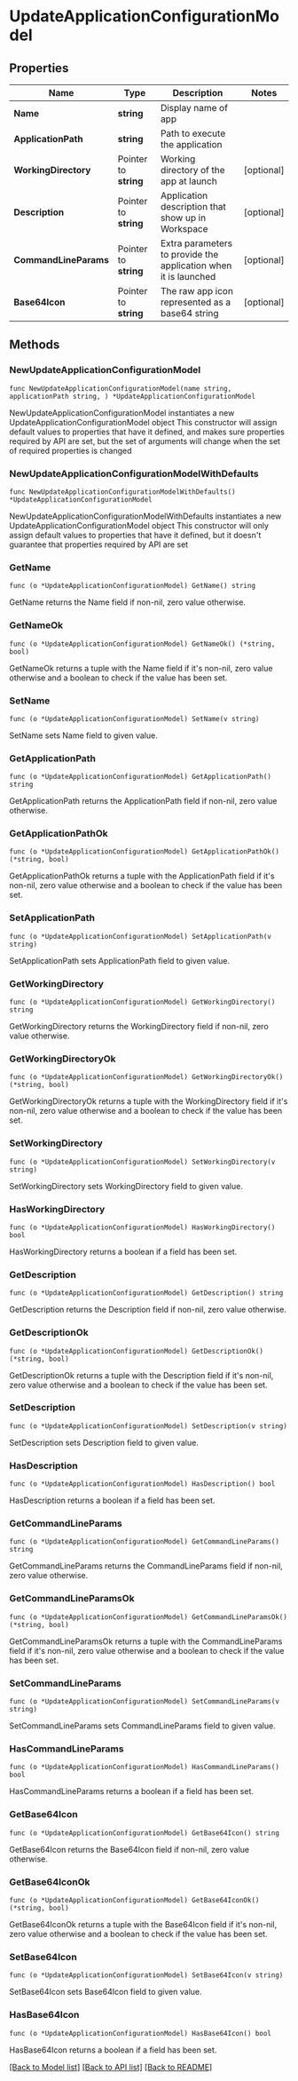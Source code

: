 # UpdateApplicationConfigurationModel

## Properties

Name | Type | Description | Notes
------------ | ------------- | ------------- | -------------
**Name** | **string** | Display name of app | 
**ApplicationPath** | **string** | Path to execute the application | 
**WorkingDirectory** | Pointer to **string** | Working directory of the app at launch | [optional] 
**Description** | Pointer to **string** | Application description that show up in Workspace | [optional] 
**CommandLineParams** | Pointer to **string** | Extra parameters to provide the application when it is launched | [optional] 
**Base64Icon** | Pointer to **string** | The raw app icon represented as a base64 string | [optional] 

## Methods

### NewUpdateApplicationConfigurationModel

`func NewUpdateApplicationConfigurationModel(name string, applicationPath string, ) *UpdateApplicationConfigurationModel`

NewUpdateApplicationConfigurationModel instantiates a new UpdateApplicationConfigurationModel object
This constructor will assign default values to properties that have it defined,
and makes sure properties required by API are set, but the set of arguments
will change when the set of required properties is changed

### NewUpdateApplicationConfigurationModelWithDefaults

`func NewUpdateApplicationConfigurationModelWithDefaults() *UpdateApplicationConfigurationModel`

NewUpdateApplicationConfigurationModelWithDefaults instantiates a new UpdateApplicationConfigurationModel object
This constructor will only assign default values to properties that have it defined,
but it doesn't guarantee that properties required by API are set

### GetName

`func (o *UpdateApplicationConfigurationModel) GetName() string`

GetName returns the Name field if non-nil, zero value otherwise.

### GetNameOk

`func (o *UpdateApplicationConfigurationModel) GetNameOk() (*string, bool)`

GetNameOk returns a tuple with the Name field if it's non-nil, zero value otherwise
and a boolean to check if the value has been set.

### SetName

`func (o *UpdateApplicationConfigurationModel) SetName(v string)`

SetName sets Name field to given value.


### GetApplicationPath

`func (o *UpdateApplicationConfigurationModel) GetApplicationPath() string`

GetApplicationPath returns the ApplicationPath field if non-nil, zero value otherwise.

### GetApplicationPathOk

`func (o *UpdateApplicationConfigurationModel) GetApplicationPathOk() (*string, bool)`

GetApplicationPathOk returns a tuple with the ApplicationPath field if it's non-nil, zero value otherwise
and a boolean to check if the value has been set.

### SetApplicationPath

`func (o *UpdateApplicationConfigurationModel) SetApplicationPath(v string)`

SetApplicationPath sets ApplicationPath field to given value.


### GetWorkingDirectory

`func (o *UpdateApplicationConfigurationModel) GetWorkingDirectory() string`

GetWorkingDirectory returns the WorkingDirectory field if non-nil, zero value otherwise.

### GetWorkingDirectoryOk

`func (o *UpdateApplicationConfigurationModel) GetWorkingDirectoryOk() (*string, bool)`

GetWorkingDirectoryOk returns a tuple with the WorkingDirectory field if it's non-nil, zero value otherwise
and a boolean to check if the value has been set.

### SetWorkingDirectory

`func (o *UpdateApplicationConfigurationModel) SetWorkingDirectory(v string)`

SetWorkingDirectory sets WorkingDirectory field to given value.

### HasWorkingDirectory

`func (o *UpdateApplicationConfigurationModel) HasWorkingDirectory() bool`

HasWorkingDirectory returns a boolean if a field has been set.

### GetDescription

`func (o *UpdateApplicationConfigurationModel) GetDescription() string`

GetDescription returns the Description field if non-nil, zero value otherwise.

### GetDescriptionOk

`func (o *UpdateApplicationConfigurationModel) GetDescriptionOk() (*string, bool)`

GetDescriptionOk returns a tuple with the Description field if it's non-nil, zero value otherwise
and a boolean to check if the value has been set.

### SetDescription

`func (o *UpdateApplicationConfigurationModel) SetDescription(v string)`

SetDescription sets Description field to given value.

### HasDescription

`func (o *UpdateApplicationConfigurationModel) HasDescription() bool`

HasDescription returns a boolean if a field has been set.

### GetCommandLineParams

`func (o *UpdateApplicationConfigurationModel) GetCommandLineParams() string`

GetCommandLineParams returns the CommandLineParams field if non-nil, zero value otherwise.

### GetCommandLineParamsOk

`func (o *UpdateApplicationConfigurationModel) GetCommandLineParamsOk() (*string, bool)`

GetCommandLineParamsOk returns a tuple with the CommandLineParams field if it's non-nil, zero value otherwise
and a boolean to check if the value has been set.

### SetCommandLineParams

`func (o *UpdateApplicationConfigurationModel) SetCommandLineParams(v string)`

SetCommandLineParams sets CommandLineParams field to given value.

### HasCommandLineParams

`func (o *UpdateApplicationConfigurationModel) HasCommandLineParams() bool`

HasCommandLineParams returns a boolean if a field has been set.

### GetBase64Icon

`func (o *UpdateApplicationConfigurationModel) GetBase64Icon() string`

GetBase64Icon returns the Base64Icon field if non-nil, zero value otherwise.

### GetBase64IconOk

`func (o *UpdateApplicationConfigurationModel) GetBase64IconOk() (*string, bool)`

GetBase64IconOk returns a tuple with the Base64Icon field if it's non-nil, zero value otherwise
and a boolean to check if the value has been set.

### SetBase64Icon

`func (o *UpdateApplicationConfigurationModel) SetBase64Icon(v string)`

SetBase64Icon sets Base64Icon field to given value.

### HasBase64Icon

`func (o *UpdateApplicationConfigurationModel) HasBase64Icon() bool`

HasBase64Icon returns a boolean if a field has been set.


[[Back to Model list]](../README.md#documentation-for-models) [[Back to API list]](../README.md#documentation-for-api-endpoints) [[Back to README]](../README.md)


